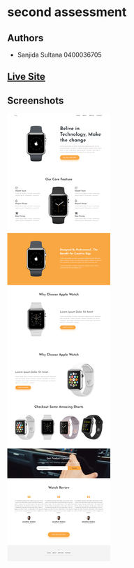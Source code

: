 
# second assessment



## Authors

- Sanjida Sultana 0400036705

## [Live Site](https://sanjidaruma99.github.io/second-assessment/)


## Screenshots

![App Screenshot](https://github.com/Sanjidaruma99/second-assessment/blob/main/assets/images/screencapture-sanjidaruma99-github-io-second-assessment-2022-12-21-09_08_20.png?raw=true)

